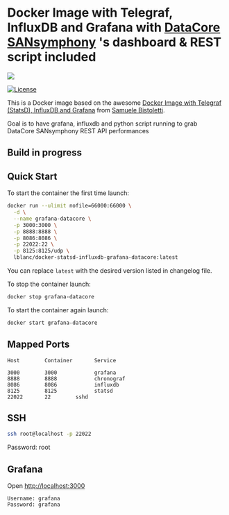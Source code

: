 # Docker Image with Telegraf, InfluxDB and Grafana with [DataCore SANsymphony](http://www.datacore.com) 's dashboard & REST script included

[![](https://dockerbuildbadges.quelltext.eu/status.svg?organization=lblanc&repository=docker-influxdb-grafana-datacore)](https://hub.docker.com/r/lblanc/docker-influxdb-grafana-datacore/builds/)

[![License](http://img.shields.io/:license-mit-blue.svg)](http://octopress.mit-license.org)



This is a Docker image based on the awesome [Docker Image with Telegraf (StatsD), InfluxDB and Grafana](https://github.com/samuelebistoletti/docker-statsd-influxdb-grafana) from [Samuele Bistoletti](https://github.com/samuelebistoletti).

Goal is to have grafana, influxdb and python script running to grab DataCore SANsymphony REST API performances


## Build in progress



## Quick Start

To start the container the first time launch:

```sh
docker run --ulimit nofile=66000:66000 \
  -d \
  --name grafana-datacore \
  -p 3000:3000 \
  -p 8888:8888 \
  -p 8086:8086 \
  -p 22022:22 \
  -p 8125:8125/udp \
  lblanc/docker-statsd-influxdb-grafana-datacore:latest
```

You can replace `latest` with the desired version listed in changelog file.

To stop the container launch:

```sh
docker stop grafana-datacore
```

To start the container again launch:

```sh
docker start grafana-datacore
```

## Mapped Ports

```
Host		Container		Service

3000		3000			grafana
8888		8888			chronograf
8086		8086			influxdb
8125		8125			statsd
22022		22        sshd
```
## SSH

```sh
ssh root@localhost -p 22022
```
Password: root

## Grafana

Open <http://localhost:3000>

```
Username: grafana
Password: grafana
```
